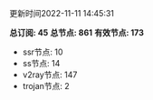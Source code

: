 更新时间2022-11-11 14:45:31

**总订阅: 45**
**总节点: 861**
**有效节点: 173**
- ssr节点: 10
- ss节点: 14
- v2ray节点: 147
- trojan节点: 2
